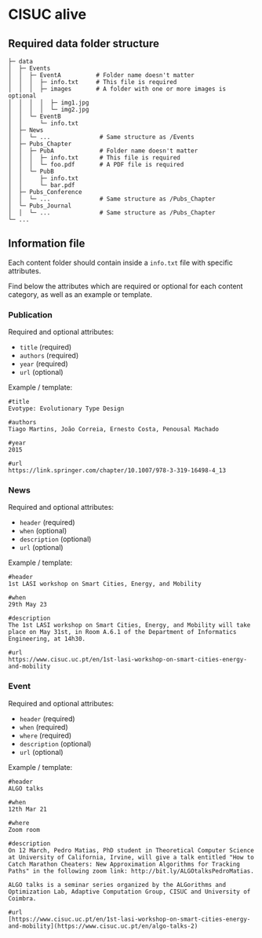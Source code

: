 # CISUC alive

## Required data folder structure

```
├─ data
│  ├─ Events
│  │  ├─ EventA          # Folder name doesn't matter
│  │  │  ├─ info.txt     # This file is required
│  │  │  ├─ images       # A folder with one or more images is optional
│  │  │  │  ├─ img1.jpg
│  │  │  │  └─ img2.jpg
│  │  └─ EventB
│  │     └─ info.txt
│  ├─ News
│  │  └─ ...              # Same structure as /Events
│  ├─ Pubs_Chapter
│  │  ├─ PubA             # Folder name doesn't matter
│  │  │  ├─ info.txt      # This file is required
│  │  │  └─ foo.pdf       # A PDF file is required
│  │  └─ PubB
│  │     ├─ info.txt
│  │     └─ bar.pdf
│  ├─ Pubs_Conference
│  │  └─ ...              # Same structure as /Pubs_Chapter
│  └─ Pubs_Journal
│  │  └─ ...              # Same structure as /Pubs_Chapter
└─ ...
```

## Information file

Each content folder should contain inside a `info.txt` file with specific attributes. 

Find below the attributes which are required or optional for each content category, as well as an example or template.

### Publication

Required and optional attributes:
- `title` (required)
- `authors` (required)
- `year` (required)
- `url` (optional)

Example / template:
```text
#title
Evotype: Evolutionary Type Design

#authors
Tiago Martins, João Correia, Ernesto Costa, Penousal Machado

#year
2015

#url
https://link.springer.com/chapter/10.1007/978-3-319-16498-4_13
```

### News

Required and optional attributes:
- `header` (required)
- `when` (optional)
- `description` (optional)
- `url` (optional)

Example / template:
```text
#header
1st LASI workshop on Smart Cities, Energy, and Mobility

#when
29th May 23

#description
The 1st LASI workshop on Smart Cities, Energy, and Mobility will take place on May 31st, in Room A.6.1 of the Department of Informatics Engineering, at 14h30.

#url
https://www.cisuc.uc.pt/en/1st-lasi-workshop-on-smart-cities-energy-and-mobility
```

### Event

Required and optional attributes:
- `header` (required)
- `when` (required)
- `where` (required)
- `description` (optional)
- `url` (optional)

Example / template:
```text
#header
ALGO talks

#when
12th Mar 21

#where
Zoom room

#description
On 12 March, Pedro Matias, PhD student in Theoretical Computer Science at University of California, Irvine, will give a talk entitled "How to Catch Marathon Cheaters: New Approximation Algorithms for Tracking Paths" in the following zoom link: http://bit.ly/ALGOtalksPedroMatias.

ALGO talks is a seminar series organized by the ALGorithms and Optimization Lab, Adaptive Computation Group, CISUC and University of Coimbra.

#url
[https://www.cisuc.uc.pt/en/1st-lasi-workshop-on-smart-cities-energy-and-mobility](https://www.cisuc.uc.pt/en/algo-talks-2)
```
